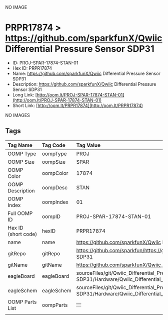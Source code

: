 


  
NO IMAGE  
# PRPR17874 > https://github.com/sparkfunX/Qwiic Differential Pressure Sensor SDP31

- ID: PROJ-SPAR-17874-STAN-01
- Hex ID: PRPR17874
- Name: https://github.com/sparkfunX/Qwiic Differential Pressure Sensor SDP31
- Description: https://github.com/sparkfunX/Qwiic Differential Pressure Sensor SDP31
- Long Link: [http://oom.lt/PROJ-SPAR-17874-STAN-01](http://oom.lt/PROJ-SPAR-17874-STAN-01)
- Short Link: [http://oom.lt/PRPR17874](http://oom.lt/PRPR17874)
  
NO IMAGES  
## Tags
  

|Tag Name|Tag Code|Tag Value|
| :--- | :--- | :--- |
|OOMP Type|oompType|PROJ|
|OOMP Size|oompSize|SPAR|
|OOMP Color|oompColor|17874|
|OOMP Description|oompDesc|STAN|
|OOMP Index|oompIndex|01|
|Full OOMP ID|oompID|PROJ-SPAR-17874-STAN-01|
|Hex ID (short code)|hexID|PRPR17874|
|name|name|https://github.com/sparkfunX/Qwiic Differential Pressure Sensor SDP31|
|gitRepo|gitRepo|https://github.com/sparkfun/https://github.com/sparkfunX/Qwiic_Differential_Pressure_Sensor-SDP31|
|gitName|gitName|https://github.com/sparkfunX/Qwiic_Differential_Pressure_Sensor-SDP31|
|eagleBoard|eagleBoard|sourceFiles/git/Qwiic_Differential_Pressure_Sensor-SDP31/Hardware/Qwiic_Differential_Pressure_Sensor-SDP31.brd|
|eagleSchem|eagleSchem|sourceFiles/git/Qwiic_Differential_Pressure_Sensor-SDP31/Hardware/Qwiic_Differential_Pressure_Sensor-SDP31.sch|
|OOMP Parts List|oompParts|<table><tr><td></td></tr></table>|
||||
